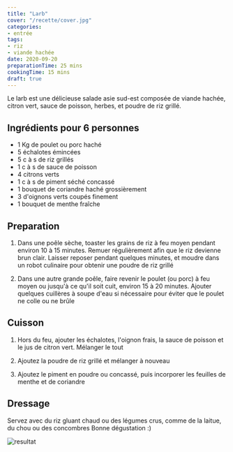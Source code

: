 ```yaml
---
title: "Larb"
cover: "/recette/cover.jpg"
categories:
- entrée
tags:
- riz
- viande hachée
date: 2020-09-20
preparationTime: 25 mins
cookingTime: 15 mins
draft: true
---
```


Le larb est une délicieuse salade asie sud-est composée de viande hachée, citron vert, sauce de poisson, herbes, et poudre de riz grillé. 
<!--more--> 

## Ingrédients pour 6 personnes

- 1 Kg de poulet ou porc haché
- 5 échalotes émincées
- 5 c à s de riz grillés
- 1 c à s de sauce de poisson
- 4 citrons verts
- 1 c à s de piment séché concassé 
- 1 bouquet de coriandre haché grossièrement
- 3 d'oignons verts coupés finement
- 1 bouquet de menthe fraîche

## Preparation ##

1.  Dans une poêle sèche, toaster les grains de riz à feu moyen pendant environ 10 à 15 minutes. Remuer régulièrement afin que le riz devienne brun clair. Laisser reposer pendant quelques minutes, et moudre dans un robot culinaire pour obtenir une poudre de riz grillé

2. Dans une autre grande poêle, faire revenir le poulet (ou porc) à feu moyen ou jusqu'à ce qu'il soit cuit, environ 15 à 20 minutes. Ajouter quelques cuillères à soupe d'eau si nécessaire pour éviter que le poulet ne colle ou ne brûle

## Cuisson ##

1. Hors du feu, ajouter les échalotes, l'oignon frais, la sauce de poisson et le jus de citron vert. Mélanger le tout

2. Ajoutez la poudre de riz grillé et mélanger à nouveau

3. Ajoutez le piment en poudre ou concassé, puis incorporer les feuilles de menthe et de coriandre

## Dressage ##

Servez avec du riz gluant chaud ou des légumes crus, comme de la laitue, du chou ou des concombres
Bonne dégustation :)

![resultat](cover.jpg)
